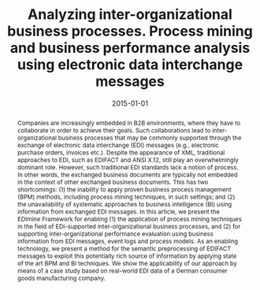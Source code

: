 ---
abstract: 'Companies are increasingly embedded in B2B environments, where they have
  to collaborate in order to achieve their goals. Such collaborations lead to inter-organizational
  business processes that may be commonly supported through the exchange of electronic
  data interchange (EDI) messages (e.g., electronic purchase orders, invoices etc.).
  Despite the appearance of XML, traditional approaches to EDI, such as EDIFACT and
  ANSI X.12, still play an overwhelmingly dominant role. However, such traditional
  EDI standards lack a notion of process. In other words, the exchanged business documents
  are typically not embedded in the context of other exchanged business documents.
  This has two shortcomings: (1) the inability to apply proven business process management
  (BPM) methods, including process mining techniques, in such settings; and (2) the
  unavailability of systematic approaches to business intelligence (BI) using information
  from exchanged EDI messages. In this article, we present the EDImine Framework for
  enabling (1) the application of process mining techniques in the field of EDI-supported
  inter-organizational business processes, and (2) for supporting inter-organizational
  performance evaluation using business information from EDI messages, event logs
  and process models. As an enabling technology, we present a method for the semantic
  preprocessing of EDIFACT messages to exploit this potentially rich source of information
  by applying state of the art BPM and BI techniques. We show the applicability of
  our approach by means of a case study based on real-world EDI data of a German consumer
  goods manufacturing company.'
authors:
- Robert Engel
- Worarat Krathu
- Marco Zapletal
- Christian Pichler
- R. P. Jagadeesh Chandra Bose
- Wil van der Aalst
- Hannes Werthner
- Christian Huemer
date: '2015-01-01'
featured: false
links:
- name: Publik
  url: https://publik.tuwien.ac.at/showentry.php?ID=244993&lang=2
publication_types:
- '2'
publishDate: '2015-01-01'
title: Analyzing inter-organizational business processes. Process mining and business
  performance analysis using electronic data interchange messages
url_pdf: ''
---
